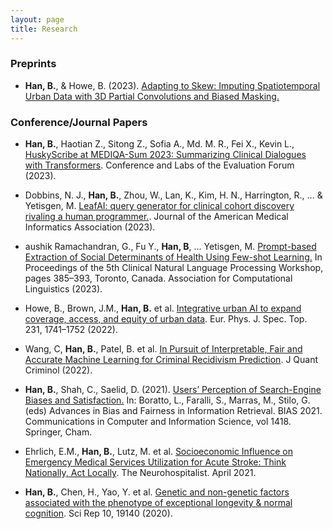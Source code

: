 ```yaml
---
layout: page
title: Research
---
```


### Preprints

- **Han, B.**, & Howe, B. (2023). [Adapting to Skew: Imputing Spatiotemporal Urban Data with 3D Partial Convolutions and Biased Masking.](https://arxiv.org/abs/2301.04233)

### Conference/Journal Papers

- **Han, B.**, Haotian Z., Sitong Z., Sofia A., Md. M. R., Fei X., Kevin L., [HuskyScribe at MEDIQA-Sum 2023: Summarizing
Clinical Dialogues with Transformers](https://www.dei.unipd.it/~faggioli/temp/CLEF2023-proceedings/paper-124.pdf). Conference and Labs of the Evaluation Forum (2023).

- Dobbins, N. J., **Han, B.**, Zhou, W., Lan, K., Kim, H. N., Harrington, R., ... & Yetisgen, M. [LeafAI: query generator for clinical cohort discovery rivaling a human programmer.](https://doi.org/10.1093/jamia/ocad149). Journal of the American Medical Informatics Association (2023).

- aushik Ramachandran, G., Fu Y., **Han, B**, ... Yetisgen, M. [Prompt-based Extraction of Social Determinants of Health Using Few-shot Learning.](https://aclanthology.org/2023.clinicalnlp-1.41/) In Proceedings of the 5th Clinical Natural Language Processing Workshop, pages 385–393, Toronto, Canada. Association for Computational Linguistics (2023). 

- Howe, B., Brown, J.M., **Han, B.** et al. [Integrative urban AI to expand coverage, access, and equity of urban data](https://link.springer.com/article/10.1140/epjs/s11734-022-00475-z#citeas). Eur. Phys. J. Spec. Top. 231, 1741–1752 (2022).

- Wang, C, **Han, B.**, Patel, B. et al. [In Pursuit of Interpretable, Fair and Accurate Machine Learning for Criminal Recidivism Prediction](https://link.springer.com/article/10.1007/s10940-022-09545-w). J Quant Criminol (2022).

- **Han, B.**, Shah, C., Saelid, D. (2021). [Users’ Perception of Search-Engine Biases and Satisfaction.](https://doi.org/10.1007/978-3-030-78818-6_3) In: Boratto, L., Faralli, S., Marras, M., Stilo, G. (eds) Advances in Bias and Fairness in Information Retrieval. BIAS 2021. Communications in Computer and Information Science, vol 1418. Springer, Cham. 

- Ehrlich, E.M., **Han, B.**, Lutz, M. et al. [Socioeconomic Influence on Emergency Medical Services Utilization for Acute Stroke: Think Nationally, Act Locally](https://journals.sagepub.com/doi/abs/10.1177/19418744211010049). The Neurohospitalist. April 2021.

- **Han, B.**, Chen, H., Yao, Y. et al. [Genetic and non-genetic factors associated with the phenotype of exceptional longevity & normal cognition](https://www.nature.com/articles/s41598-020-75446-2). Sci Rep 10, 19140 (2020).
